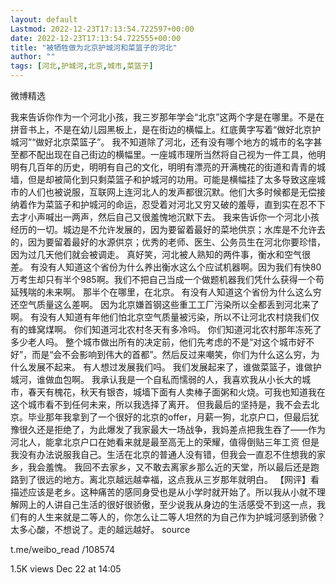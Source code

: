 ```yaml
---
layout: default
Lastmod: 2022-12-23T17:13:54.722597+00:00
date: 2022-12-23T17:13:54.722555+00:00
title: "被牺牲做为北京护城河和菜篮子的河北"
author: ""
tags: [河北,护城河,北京,城市,菜篮子]
---
```
















微博精选

我来告诉你作为一个河北小孩，我三岁那年学会“北京”这两个字是在哪里。不是在拼音书上，不是在幼儿园黑板上，是在街边的横幅上。红底黄字写着“做好北京护城河”“做好北京菜篮子”。
我不知道除了河北，还有没有哪个地方的城市的名字甚至都不配出现在自己街边的横幅里。一座城市理所当然将自己视为一件工具，他明明有几百年的历史，明明有自己的文化，明明有漂亮的开满槐花的街道和青青的城墙，但是却被简化到只剩菜篮子和护城河的功用。可能是横幅挂了太多导致这座城市的人们也被说服，互联网上连河北人的发声都很沉默。他们大多时候都是无偿接纳着作为菜篮子和护城河的命运，忍受着对河北又穷又破的羞辱，直到实在忍不下去才小声喊出一两声，然后自己又很羞愧地沉默下去。
我来告诉你一个河北小孩经历的一切。城边是不允许发展的，因为要留着最好的菜地供京；水库是不允许去的，因为要留着最好的水源供京；优秀的老师、医生、公务员生在河北你要珍惜，因为过几天他们就会被调走。
真好笑，河北被人熟知的两件事，衡水和空气很差。
有没有人知道这个省份为什么养出衡水这么个应试机器啊。因为我们有快80万考生却只有半个985啊。我们不把自己当成一个做题机器我们凭什么获得一个苟延残喘的未来啊。
那半个在哪里，在北京。
有没有人知道这个省份为什么这么穷还空气质量这么差啊。
因为北京嫌首钢这些重工工厂污染所以全都丢到河北来了啊。
有没有人知道有年他们怕北京空气质量被污染，所以不让河北农村烧我们仅有的蜂窝煤啊。
你们知道河北农村冬天有多冷吗。
你们知道河北农村那年冻死了多少老人吗。
整个城市做出所有的决定前，他们先考虑的不是“对这个城市好不好”，而是“会不会影响到伟大的首都”。然后反过来嘲笑，你们为什么这么穷，为什么发展不起来。
有人想过发展我们吗。
我们发展起来了，谁做菜篮子，谁做护城河，谁做血包啊。
我承认我是一个自私而懦弱的人，我喜欢我从小长大的城市，春天有槐花，秋天有银杏，城墙下面有人卖棒子面粥和火烧。可我也知道我在这个城市看不到任何未来，所以我选择了离开。
但我最后的坚持是，我不会去北京。毕业那年我拿到了一个很好的北京的offer，月薪一狗，北京户口，但最后犹豫很久还是拒绝了，为此爆发了我家最大一场战争，我妈差点把我生吞了——作为河北人，能拿北京户口在她看来就是最至高无上的荣耀，值得倒贴三年工资
但是我没有办法说服我自己。生活在北京的普通人没有错，但我会一直忍不住想我的家乡，我会羞愧。
我回不去家乡，又不敢去离家乡那么近的天堂，所以最后还是跑路到了很远的地方。离北京越远越幸福，这点我从三岁那年就明白。
【网评】看描述应该是老乡。这种痛苦的感同身受也是从小学时就开始了。所以我从小就不理解网上的人讲自己生活的很好很骄傲，至少说我从身边的生活感受不到这一点，我们有的人生来就是二等人的，你怎么让二等人坦然的为自己作为护城河感到骄傲？太多心酸，不想说了。走的越远越好。
source


t.me/weibo_read
/108574


1.5K
views
Dec 22 at 14:05






